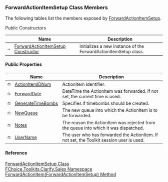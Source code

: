 ﻿### ForwardActionItemSetup Class Members

The following tables list the members exposed by [ForwardActionItemSetup](FChoice.Toolkits.Clarify~FChoice.Toolkits.Clarify.Sales.ForwardActionItemSetup.md).

Public Constructors

|   | Name | Description |
| --- | --- | --- |
| ![Public Constructor](dotnetimages/publicConstructor.png) | [ForwardActionItemSetup Constructor](FChoice.Toolkits.Clarify~FChoice.Toolkits.Clarify.Sales.ForwardActionItemSetup~_ctor.md) | Initializes a new instance of the ForwardActionItemSetup class.   |



#### Public Properties

|   | Name | Description |
| --- | --- | --- |
| ![Public Property](dotnetimages/publicProperty.png) | [ActionItemIDNum](FChoice.Toolkits.Clarify~FChoice.Toolkits.Clarify.Sales.ForwardActionItemSetup~ActionItemIDNum.md) | ActionItem Identifier.   |
| ![Public Property](dotnetimages/publicProperty.png) | [ForwardDate](FChoice.Toolkits.Clarify~FChoice.Toolkits.Clarify.Sales.ForwardActionItemSetup~ForwardDate.md) | DateTime the ActionItem was forwarded. If not set, the current time is used.   |
| ![Public Property](dotnetimages/publicProperty.png) | [GenerateTimeBombs](FChoice.Toolkits.Clarify~FChoice.Toolkits.Clarify.Sales.ForwardActionItemSetup~GenerateTimeBombs.md) | Specifies if timebombs should be created.   |
| ![Public Property](dotnetimages/publicProperty.png) | [NewQueue](FChoice.Toolkits.Clarify~FChoice.Toolkits.Clarify.Sales.ForwardActionItemSetup~NewQueue.md) | The new queue into which the ActionItem is to be forwarded.   |
| ![Public Property](dotnetimages/publicProperty.png) | [Notes](FChoice.Toolkits.Clarify~FChoice.Toolkits.Clarify.Sales.ForwardActionItemSetup~Notes.md) | The reason the ActionItem was rejected from the queue into which it was dispatched.   |
| ![Public Property](dotnetimages/publicProperty.png) | [UserName](FChoice.Toolkits.Clarify~FChoice.Toolkits.Clarify.Sales.ForwardActionItemSetup~UserName.md) | The user who has forwarded the ActionItem. If not set, the Toolkit session user is used.   |





#### Reference

[ForwardActionItemSetup Class](FChoice.Toolkits.Clarify~FChoice.Toolkits.Clarify.Sales.ForwardActionItemSetup.md)  
[FChoice.Toolkits.Clarify.Sales Namespace](FChoice.Toolkits.Clarify~FChoice.Toolkits.Clarify.Sales_namespace.md)  
[ForwardActionItem(ForwardActionItemSetup) Method](FChoice.Toolkits.Clarify~FChoice.Toolkits.Clarify.Sales.SalesToolkit~ForwardActionItem(ForwardActionItemSetup).md)